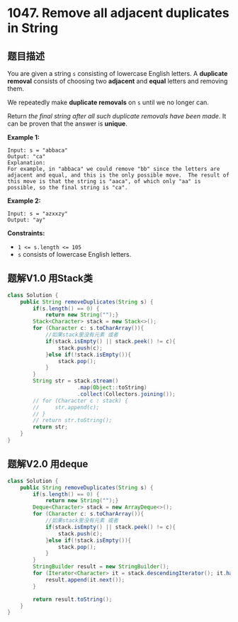 # 1047. Remove all adjacent duplicates in  String

## 题目描述

You are given a string `s` consisting of lowercase English letters. A **duplicate removal** consists of choosing two **adjacent** and **equal** letters and removing them.

We repeatedly make **duplicate removals** on `s` until we no longer can.

Return *the final string after all such duplicate removals have been made*. It can be proven that the answer is **unique**.

 

**Example 1:**

```
Input: s = "abbaca"
Output: "ca"
Explanation: 
For example, in "abbaca" we could remove "bb" since the letters are adjacent and equal, and this is the only possible move.  The result of this move is that the string is "aaca", of which only "aa" is possible, so the final string is "ca".
```

**Example 2:**

```
Input: s = "azxxzy"
Output: "ay"
```

 

**Constraints:**

- `1 <= s.length <= 105`
- `s` consists of lowercase English letters.

## 题解V1.0 用Stack类

```java
class Solution {
    public String removeDuplicates(String s) {
        if(s.length() == 0) {
            return new String("");}
        Stack<Character> stack = new Stack<>();
        for (Character c: s.toCharArray()){
            //如果stack里没有元素 或者 
            if(stack.isEmpty() || stack.peek() != c){
                stack.push(c);
            }else if(!stack.isEmpty()){
                stack.pop();
            }
        }
        String str = stack.stream()
                      .map(Object::toString)
                      .collect(Collectors.joining());
        // for (Character c : stack) {
        //     str.append(c);
        // }
        // return str.toString();
        return str;
    }
}
```



## 题解V2.0 用deque

```java
class Solution {
    public String removeDuplicates(String s) {
        if(s.length() == 0) {
            return new String("");}
        Deque<Character> stack = new ArrayDeque<>();
        for (Character c: s.toCharArray()){
            //如果stack里没有元素 或者 
            if(stack.isEmpty() || stack.peek() != c){
                stack.push(c);
            }else if(!stack.isEmpty()){
                stack.pop();
            }
        }
        StringBuilder result = new StringBuilder();
        for (Iterator<Character> it = stack.descendingIterator(); it.hasNext(); ) {
            result.append(it.next());
        }

        return result.toString();
    }
}
```

